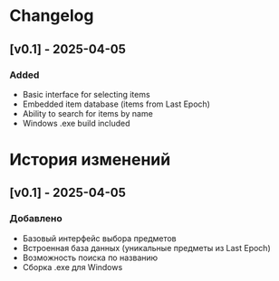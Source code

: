 # Changelog

## [v0.1] - 2025-04-05
### Added
- Basic interface for selecting items
- Embedded item database (items from Last Epoch)
- Ability to search for items by name
- Windows .exe build included


# История изменений

## [v0.1] - 2025-04-05
### Добавлено
- Базовый интерфейс выбора предметов
- Встроенная база данных (уникальные предметы из Last Epoch)
- Возможность поиска по названию
- Сборка .exe для Windows
